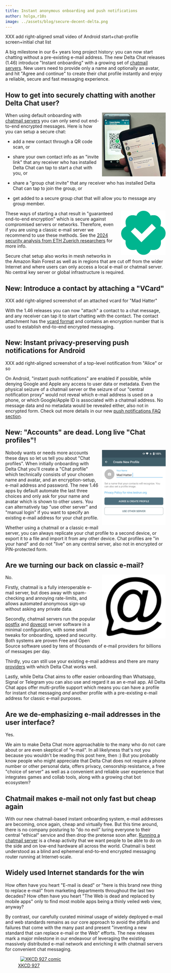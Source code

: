 ```yaml
---
title: Instant anonymous onboarding and push notifications
author: holga,r10s
image: ../assets/blog/secure-decent-delta.png
---
```


XXX add right-aligned small video of Android start+chat-profile screen+initial chat list 

A big milestone in our 6+ years long project history: 
you can now start chatting without a pre-existing e-mail address. 
The new Delta Chat releases (1.46) introduce "Instant onboarding" 
with a growing set of [chatmail servers](/chatmail). 
New users need to provide only a name and optionally an avatar,
and hit "Agree and continue" to create their chat profile instantly
and enjoy a reliable, secure and fast messaging experience. 


## How to get into securely chatting with another Delta Chat user? 

<img src="../assets/blog/2023-11-qr-scan.jpg" style="width:200px; float:right; clear:both; margin-left:.5em; margin-bottom:.2em;" />

When using default onboarding with [chatmail servers](/en/chatmail) 
you can only send out end-to-end encrypted messages. 
Here is how you can setup a secure chat: 

- add a new contact through a QR code scan, or 

- share your own contact info as an "invite link" 
  that any receiver who has installed Delta Chat 
  can tap to start a chat with you, or 

- share a "group chat invite" 
  that any receiver who has installed Delta Chat 
  can tap to join the group, or 

- get added to a secure group chat 
  that will allow you to message any group member. 

<img src="../assets/blog/green-checkmark.svg" width="140" style="float:right; margin-left:1em;" />  

These ways of starting a chat result in "guaranteed end-to-end encryption" 
which is secure against compromised servers or networks. 
Therefore, even if you are using a classic e-mail server we recommend to use these methods. 
See the [2024 security analysis from ETH Zuerich researchers](https://delta.chat/en/2024-03-25-crypto-analysis-securejoin) for more info. 

Secure chat setup also works in mesh networks in the Amazon Rain Forest 
as well as in regions that are cut off from the wider Internet
and where users can only access a local e-mail or chatmail server. 
No central key server or global infrastructure is required. 


## New: Introduce a contact by attaching a "VCard"

XXX add right-aligned screenshot of an attached vcard for "Mad Hatter" 

With the 1.46 releases you can now "attach" a contact to a chat message, 
and any receiver can tap it to start chatting with the contact. 
The contact attachment has the [vcard format](https://www.rfc-editor.org/rfc/rfc6350)
and contains an encryption number that is used to establish end-to-end encrypted messaging. 

## New: Instant privacy-preserving push notifications for Android 

XXX add right-aligned screenshot of a top-level notification from "Alice" or so 

On Android, "instant push notifications" are enabled if possible,
while denying Google and Apple any access to user data or metadata. 
Even the physical seizure of a chatmail server or the seizure of our "central notification proxy" 
would not reveal which e-mail address is used on a phone, 
or which Google/Apple ID is associated with a chatmail address. 
No message data and no metadata would be revealed either, also not in encrypted form. 
Check out more details in our new [push notifications FAQ section](/help#instant-delivery).


## New: "Accounts" are dead. Long live "Chat profiles"!

<img src="../assets/blog/2024-05-create-profile.jpg" style="width:200px; float:right; clear:both; margin-left:.5em; margin-bottom:.2em;" />

Nobody wants or needs more accounts these days
so let us tell you about "Chat profiles". 
When initially onboarding with Delta Chat you'll create a "Chat profile"
which technically consists of your chosen name and avatar,
and an encryption-setup, e-mail address and password. 
The new 1.46 apps by default automate the last three choices 
and only ask for your name and avatar which is shown to other users. 
You can alternatively tap "use other server" and "manual login" 
if you want to specify an existing e-mail address for your chat profile. 

Whether using a chatmail or a classic e-mail server, 
you can always replicate your chat profile to a second device,
or export it to a file and import it from any other device. 
Chat profiles are "in your hand" and do not "live" on any central server,
also not in encrypted or PIN-protected form. 


## Are we turning our back on classic e-mail? 

<img src="../assets/logos/chatmail.png" style="width:200px; float:right; clear:both; margin-left:.5em; margin-bottom:.2em;" />

No. 

Firstly, chatmail is a fully interoperable e-mail server, 
but does away with spam-checking and annoying rate-limits,
and allows automated anonymous sign-up without asking any private data.

Secondly, chatmail servers run the popular [postfix](https://postfix.org) 
and [dovecot](https://dovecot.org) server software in a minimal configuration,
with some small tweaks for onboarding, speed and security. 
Both systems are proven Free and Open Source software 
used by tens of thousands of e-mail providers for billions of messages per day. 

Thirdly, you can still use your existing e-mail address and
there are many [providers](https://providers.delta.chat) 
with which Delta Chat works well. 

Lastly, while Delta Chat aims to offer easier onboarding than Whatsapp, Signal or Telegram 
you can also use and regard it as an e-mail app. 
All Delta Chat apps offer multi-profile support 
which means you can have a profile for instant chat messaging 
*and* another profile with a pre-existing e-mail address for classic e-mail purposes. 


## Are we de-emphasizing e-mail addresses in the user interface? 

Yes. 

We aim to make Delta Chat more approachable to the many 
who do not care about or are even skeptical of "e-mail". 
In all likelyness that's not you 
because you wouldn't be reading this post here, then :) 
But you probably know people who might appreciate that Delta Chat 
does not require a phone number or other personal data, 
offers privacy, censorship resistance, a free "choice of server" 
as well as a convenient and reliable user experience 
that integrates games and collab tools, 
along with a growing chat bot ecosystem? 


## Chatmail makes e-mail not only fast but cheap again 

With our new chatmail-based instant onboarding system, 
e-mail addresses are becoming, once again, cheap and virtually free. 
But this time around, there is no company posturing to "do no evil" 
luring everyone to their central "ethical" service and then drop the pretense soon after. 
[Running a chatmail server](https://delta.chat/en/2023-12-13-chatmail) is a cheap activity that we want people
to be able to do on the side and on low-end hardware all across the world. 
Chatmail is best understood as a blind and ephemeral end-to-end encrypted 
messaging router running at Internet-scale. 


## Widely used Internet standards for the win 

How often have you heart "E-mail is dead" or 
"here is this brand new thing to replace e-mail" 
from marketing departments throughout the last two decades? 
How often have you heart "The Web is dead and replaced by mobile apps"
only to find most mobile apps being a thinly veiled web view, anyway? 

By contrast, our carefully curated minimal usage of widely 
deployed e-mail and web standards 
remains as our core approach to avoid the pitfalls and failures
that come with the many past and present
"inventing a new standard that can replace e-mail or the Web" efforts.
The new releases mark a major milestone in our endeavour 
of leveraging the existing massively distributed e-mail network 
and enriching it with chatmail servers for convenient chat messaging. 
 
<figure> <a href="https://xkcd.com/927/"><img src="https://imgs.xkcd.com/comics/standards_2x.png" width="500px" style="float:center; clear:both; margin-left:.5em; margin-bottom:.2em;" alt="XKCD 927 comic" /><figcaption>XKCD 927</figcaption> </a></figure>

